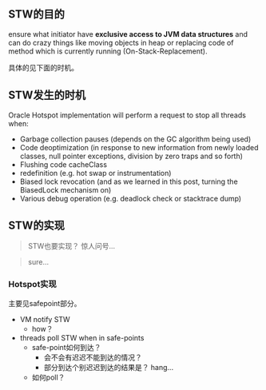 

## STW的目的

ensure what initiator have **exclusive access to JVM data structures** and can do crazy things like moving objects in heap or replacing code of method which is currently running (On-Stack-Replacement).



具体的见下面的时机。



## STW发生的时机



 Oracle Hotspot implementation will perform a request to stop all threads when: 

* Garbage collection pauses (depends on the GC algorithm being used)
* Code deoptimization (in response to new information from newly loaded classes, null pointer exceptions, division by zero traps and so forth)
* Flushing code cacheClass 
* redefinition (e.g. hot swap or instrumentation)
* Biased lock revocation (and as we learned in this post, turning the BiasedLock mechanism on)
* Various debug operation (e.g. deadlock check or stacktrace dump)



## STW的实现

> STW也要实现？ 惊人问号...

> sure...



### Hotspot实现

主要见safepoint部分。

* VM notify STW
  * how？
* threads poll STW when in safe-points
  * safe-point如何到达？
    * 会不会有迟迟不能到达的情况？
    * 部分到达个别迟迟到达的结果是？ hang...
  * 如何poll？

